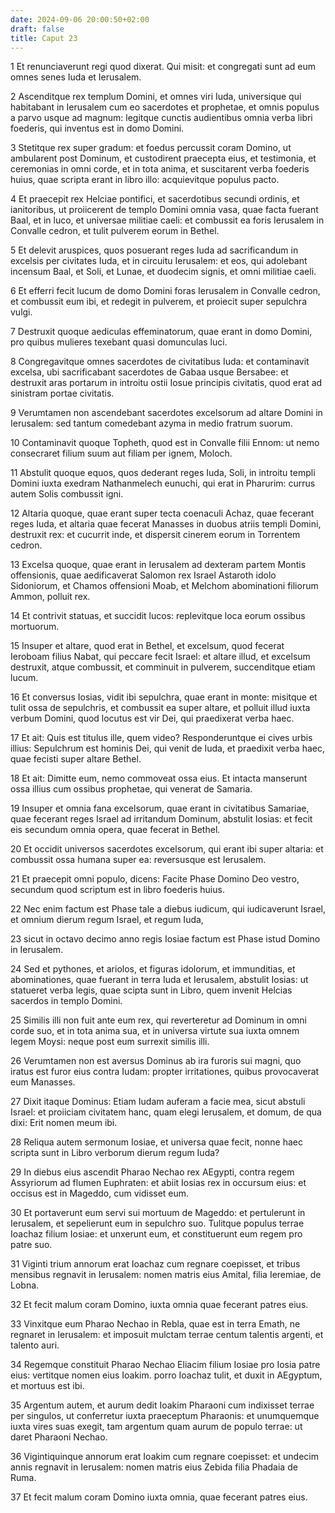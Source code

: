 ```yaml
---
date: 2024-09-06 20:00:50+02:00
draft: false
title: Caput 23
---
```





1 Et renunciaverunt regi quod dixerat. Qui misit: et congregati sunt ad eum omnes senes Iuda et Ierusalem.

2 Ascenditque rex templum Domini, et omnes viri Iuda, universique qui habitabant in Ierusalem cum eo sacerdotes et prophetae, et omnis populus a parvo usque ad magnum: legitque cunctis audientibus omnia verba libri foederis, qui inventus est in domo Domini.

3 Stetitque rex super gradum: et foedus percussit coram Domino, ut ambularent post Dominum, et custodirent praecepta eius, et testimonia, et ceremonias in omni corde, et in tota anima, et suscitarent verba foederis huius, quae scripta erant in libro illo: acquievitque populus pacto.

4 Et praecepit rex Helciae pontifici, et sacerdotibus secundi ordinis, et ianitoribus, ut proiicerent de templo Domini omnia vasa, quae facta fuerant Baal, et in luco, et universae militiae caeli: et combussit ea foris Ierusalem in Convalle cedron, et tulit pulverem eorum in Bethel.

5 Et delevit aruspices, quos posuerant reges Iuda ad sacrificandum in excelsis per civitates Iuda, et in circuitu Ierusalem: et eos, qui adolebant incensum Baal, et Soli, et Lunae, et duodecim signis, et omni militiae caeli.

6 Et efferri fecit lucum de domo Domini foras Ierusalem in Convalle cedron, et combussit eum ibi, et redegit in pulverem, et proiecit super sepulchra vulgi.

7 Destruxit quoque aediculas effeminatorum, quae erant in domo Domini, pro quibus mulieres texebant quasi domunculas luci.

8 Congregavitque omnes sacerdotes de civitatibus Iuda: et contaminavit excelsa, ubi sacrificabant sacerdotes de Gabaa usque Bersabee: et destruxit aras portarum in introitu ostii Iosue principis civitatis, quod erat ad sinistram portae civitatis.

9 Verumtamen non ascendebant sacerdotes excelsorum ad altare Domini in Ierusalem: sed tantum comedebant azyma in medio fratrum suorum.

10 Contaminavit quoque Topheth, quod est in Convalle filii Ennom: ut nemo consecraret filium suum aut filiam per ignem, Moloch.

11 Abstulit quoque equos, quos dederant reges Iuda, Soli, in introitu templi Domini iuxta exedram Nathanmelech eunuchi, qui erat in Pharurim: currus autem Solis combussit igni.

12 Altaria quoque, quae erant super tecta coenaculi Achaz, quae fecerant reges Iuda, et altaria quae fecerat Manasses in duobus atriis templi Domini, destruxit rex: et cucurrit inde, et dispersit cinerem eorum in Torrentem cedron.

13 Excelsa quoque, quae erant in Ierusalem ad dexteram partem Montis offensionis, quae aedificaverat Salomon rex Israel Astaroth idolo Sidoniorum, et Chamos offensioni Moab, et Melchom abominationi filiorum Ammon, polluit rex.

14 Et contrivit statuas, et succidit lucos: replevitque loca eorum ossibus mortuorum.

15 Insuper et altare, quod erat in Bethel, et excelsum, quod fecerat Ieroboam filius Nabat, qui peccare fecit Israel: et altare illud, et excelsum destruxit, atque combussit, et comminuit in pulverem, succenditque etiam lucum.

16 Et conversus Iosias, vidit ibi sepulchra, quae erant in monte: misitque et tulit ossa de sepulchris, et combussit ea super altare, et polluit illud iuxta verbum Domini, quod locutus est vir Dei, qui praedixerat verba haec.

17 Et ait: Quis est titulus ille, quem video? Responderuntque ei cives urbis illius: Sepulchrum est hominis Dei, qui venit de Iuda, et praedixit verba haec, quae fecisti super altare Bethel.

18 Et ait: Dimitte eum, nemo commoveat ossa eius. Et intacta manserunt ossa illius cum ossibus prophetae, qui venerat de Samaria.

19 Insuper et omnia fana excelsorum, quae erant in civitatibus Samariae, quae fecerant reges Israel ad irritandum Dominum, abstulit Iosias: et fecit eis secundum omnia opera, quae fecerat in Bethel.

20 Et occidit universos sacerdotes excelsorum, qui erant ibi super altaria: et combussit ossa humana super ea: reversusque est Ierusalem.

21 Et praecepit omni populo, dicens: Facite Phase Domino Deo vestro, secundum quod scriptum est in libro foederis huius.

22 Nec enim factum est Phase tale a diebus iudicum, qui iudicaverunt Israel, et omnium dierum regum Israel, et regum Iuda,

23 sicut in octavo decimo anno regis Iosiae factum est Phase istud Domino in Ierusalem.

24 Sed et pythones, et ariolos, et figuras idolorum, et immunditias, et abominationes, quae fuerant in terra Iuda et Ierusalem, abstulit Iosias: ut statueret verba legis, quae scipta sunt in Libro, quem invenit Helcias sacerdos in templo Domini.

25 Similis illi non fuit ante eum rex, qui reverteretur ad Dominum in omni corde suo, et in tota anima sua, et in universa virtute sua iuxta omnem legem Moysi: neque post eum surrexit similis illi.

26 Verumtamen non est aversus Dominus ab ira furoris sui magni, quo iratus est furor eius contra Iudam: propter irritationes, quibus provocaverat eum Manasses.

27 Dixit itaque Dominus: Etiam Iudam auferam a facie mea, sicut abstuli Israel: et proiiciam civitatem hanc, quam elegi Ierusalem, et domum, de qua dixi: Erit nomen meum ibi.

28 Reliqua autem sermonum Iosiae, et universa quae fecit, nonne haec scripta sunt in Libro verborum dierum regum Iuda?

29 In diebus eius ascendit Pharao Nechao rex AEgypti, contra regem Assyriorum ad flumen Euphraten: et abiit Iosias rex in occursum eius: et occisus est in Mageddo, cum vidisset eum.

30 Et portaverunt eum servi sui mortuum de Mageddo: et pertulerunt in Ierusalem, et sepelierunt eum in sepulchro suo. Tulitque populus terrae Ioachaz filium Iosiae: et unxerunt eum, et constituerunt eum regem pro patre suo.

31 Viginti trium annorum erat Ioachaz cum regnare coepisset, et tribus mensibus regnavit in Ierusalem: nomen matris eius Amital, filia Ieremiae, de Lobna.

32 Et fecit malum coram Domino, iuxta omnia quae fecerant patres eius.

33 Vinxitque eum Pharao Nechao in Rebla, quae est in terra Emath, ne regnaret in Ierusalem: et imposuit mulctam terrae centum talentis argenti, et talento auri.

34 Regemque constituit Pharao Nechao Eliacim filium Iosiae pro Iosia patre eius: vertitque nomen eius Ioakim. porro Ioachaz tulit, et duxit in AEgyptum, et mortuus est ibi.

35 Argentum autem, et aurum dedit Ioakim Pharaoni cum indixisset terrae per singulos, ut conferretur iuxta praeceptum Pharaonis: et unumquemque iuxta vires suas exegit, tam argentum quam aurum de populo terrae: ut daret Pharaoni Nechao.

36 Vigintiquinque annorum erat Ioakim cum regnare coepisset: et undecim annis regnavit in Ierusalem: nomen matris eius Zebida filia Phadaia de Ruma.

37 Et fecit malum coram Domino iuxta omnia, quae fecerant patres eius.

